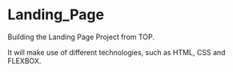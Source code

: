 # Landing_Page
Building the Landing Page Project from TOP.

It will make use of different technologies, such as HTML, CSS and FLEXBOX.
